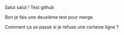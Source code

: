 Salut salut ! Test github 


Bon je fais une deuxième test pour merge.

Comment ça se passe si je refuse une certaine ligne ?
